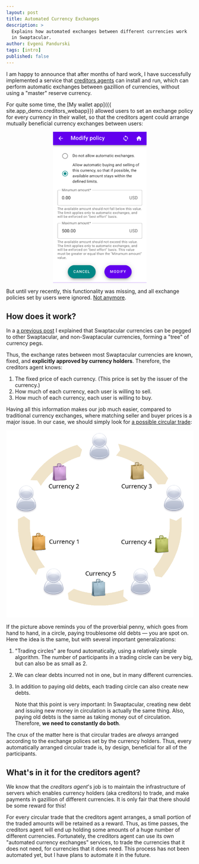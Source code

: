 ```yaml
---
layout: post
title: Automated Currency Exchanges
description: >
  Explains how automated exchanges between different currencies work
  in Swaptacular.
author: Evgeni Pandurski
tags: [intro]
published: false
---
```


I am happy to announce that after months of hard work, I have
successfully implemented a service that [creditors agents](/overview/)
can install and run, which can perform automatic exchanges between
gazillion of currencies, without using a "master" reserve currency.

For quite some time, the [My wallet app]({{
site.app_demo.creditors_webapp}}) allowed users to set an exchange
policy for every currency in their wallet, so that the creditors agent
could arrange mutually beneficial currency exchanges between users:

<!--more-->

<div class="message" id="peg-tree">
  <img src="/images/modify-exchange-policy.png"
       style="display: block; width: 50%; margin: auto"
       alt="Modify exchange policy dialog"
       >
</div>

But until very recently, this functionality was missing, and all
exchange policies set by users were ignored. [Not
anymore](https://github.com/swaptacular/swpt_trade).

## How does it work?

In a [a previous post](/2022/07/03/what-is-a-currency-peg/) I
explained that Swaptacular currencies can be pegged to other
Swaptacular, and non-Swaptacular currencies, forming a "tree" of
currency pegs.

Thus, the exchange rates between most Swaptacular currencies are
known, fixed, and **explicitly approved by currency holders**.
Therefore, the creditors agent knows:

1. The fixed price of each currency. (This price is set by the issuer
   of the currency.)
2. How much of each currency, each user is willing to sell.
3. How much of each currency, each user is willing to buy.

Having all this information makes our job much easier, compared to
traditional currency exchanges, where matching seller and buyer prices
is a major issue. In our case, we should simply look for [a possible
circular trade](/public/docs/cmb-general.pdf):

<div class="message" id="peg-tree">
  <img src="/images/circular-trade.png"
       alt="Example circular trade"
       >
</div>

If the picture above reminds you of the proverbial penny, which goes
from hand to hand, in a circle, paying troublesome old debts &mdash;
you are spot on. Here the idea is the same, but with several important
generalizations:

1. "Trading circles" are found automatically, using a relatively
   simple algorithm. The number of participants in a trading circle
   can be very big, but can also be as small as 2.

3. We can clear debts incurred not in one, but in many different
   currencies.

4. In addition to paying old debts, each trading circle can also
   create new debts.

   Note that this point is very important: In Swaptacular, creating
   new debt and issuing new money in circulation is actually the same
   thing. Also, paying old debts is the same as taking money out of
   circulation. Therefore, **we need to constantly do both**.

The crux of the matter here is that circular trades are *always*
arranged according to the exchange polices set by the currency
holders. Thus, every automatically arranged circular trade is, by
design, beneficial for all of the participants.


## What's in it for the creditors agent?

We know that the *creditors agent*'s job is to maintain the
infrastructure of servers which enables currency holders (aka
creditors) to trade, and make payments in gazillion of different
currencies. It is only fair that there should be some reward for this!

For every circular trade that the creditors agent arranges, a small
portion of the traded amounts will be retained as a reward. Thus, as
time passes, the creditors agent will end up holding some amounts of a
huge number of different currencies. Fortunately, the creditors agent
can use its own "automated currency exchanges" services, to trade the
currencies that it does not need, for currencies that it does need.
This process has not been automated yet, but I have plans to automate
it in the future.
